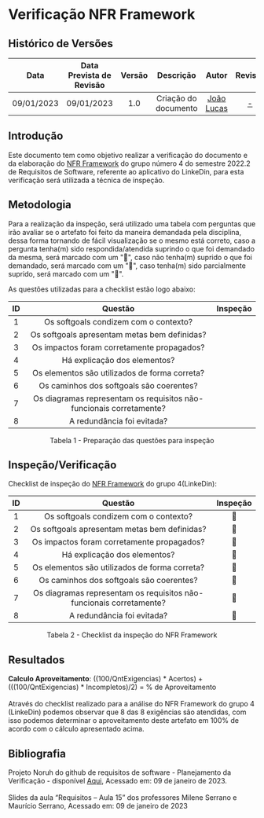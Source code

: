 # Verificação NFR Framework
## <a>Histórico de Versões</a>
|Data|Data Prevista de Revisão|Versão|Descrição|Autor|Revisor|
| :----------: |:-----------:| :------: | :-----------: | :---------: |:---------: |
|09/01/2023|09/01/2023|1.0|Criação do documento| [João Lucas](https://github.com/HacKairos) | [-](https://github.com/) |


## <a>Introdução</a>
Este documento tem como objetivo realizar a verificação do documento e da elaboração do [NFR Framework](https://requisitos-de-software.github.io/2022.2-LinkedIn/modelagem/NFR-framework/) do grupo número 4 do semestre 2022.2 de Requisitos de Software, referente ao aplicativo do LinkeDin, para esta verificação será utilizada a técnica de inspeção.

## <a>Metodologia</a>
Para a realização da inspeção, será utilizado uma tabela com perguntas que irão avaliar se o artefato foi feito da maneira demandada pela disciplina, dessa forma
tornando de fácil visualização se o mesmo está correto, caso a pergunta tenha(m) sido respondida/atendida suprindo o que foi demandado da mesma, será marcado com um "🥇",
caso não tenha(m) suprido o que foi demandado, será marcado com um "🥉", caso tenha(m) sido parcialmente suprido, será marcado com um "🥈".


As questões utilizadas para a checklist estão logo abaixo:

<center>

| ID  |                                    Questão                                    | Inspeção |
| :-: | :---------------------------------------------------------------------------: | :------: |
|  1  |Os softgoals condizem com o contexto?                                          |          |
|  2  |Os softgoals apresentam metas bem definidas?                                   |          |
|  3  |Os impactos foram corretamente propagados?                                     |          |
|  4  |Há explicação dos elementos?                                                   |          |
|  5  |Os elementos são utilizados de forma correta?                                  |          |
|  6  |Os caminhos dos softgoals são coerentes?                                       |          |
|  7  |Os diagramas representam os requisitos não-funcionais corretamente?            |          |
|  8  |A redundância foi evitada?                                                     |          |

Tabela 1 - Preparação das questões para inspeção

</center>


## <a>Inspeção/Verificação</a>
Checklist de inspeção do [NFR Framework](https://requisitos-de-software.github.io/2022.2-LinkedIn/modelagem/NFR-framework/) do grupo 4(LinkeDin):

<center>

| ID  |                                    Questão                                    | Inspeção |
| :-: | :---------------------------------------------------------------------------: | :------: |
|  1  |Os softgoals condizem com o contexto?                                          |🥇|
|  2  |Os softgoals apresentam metas bem definidas?                                   |🥇|
|  3  |Os impactos foram corretamente propagados?                                     |🥇|
|  4  |Há explicação dos elementos?                                                   |🥇|
|  5  |Os elementos são utilizados de forma correta?                                  |🥇|
|  6  |Os caminhos dos softgoals são coerentes?                                       |🥇|
|  7  |Os diagramas representam os requisitos não-funcionais corretamente?            |🥇|
|  8  |A redundância foi evitada?                                                     |🥇|

Tabela 2 - Checklist da inspeção do NFR Framework
</center>


## <a>Resultados</a>
<a>**Calculo Aproveitamento**</a>: ((100/QntExigencias) * Acertos) + (((100/QntExigencias) * Incompletos)/2) = % de Aproveitamento<br></br>
Através do checklist realizado para a análise do NFR Framework do grupo 4 (LinkeDin) podemos observar que 8 das 8 exigências são atendidas, com isso podemos determinar o aproveitamento deste artefato em 100% de acordo com o cálculo apresentado acima.

## <a>Bibliografia</a>
Projeto Noruh do github de requisitos de software - Planejamento da Verificação - disponível [Aqui](https://requisitos-de-software.github.io/2022.1-Noruh/analise/verificacao/planejamento/), Acessado em: 09 de janeiro de 2023.<br><br> 
Slides da aula “Requisitos – Aula 15” dos professores Milene Serrano e Maurício Serrano, Acessado em: 09 de janeiro de 2023
